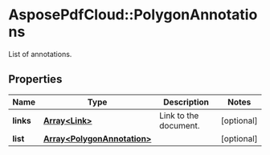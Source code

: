 ﻿# AsposePdfCloud::PolygonAnnotations
List of annotations.

## Properties
Name | Type | Description | Notes
------------ | ------------- | ------------- | -------------
**links** | [**Array&lt;Link&gt;**](Link.md) | Link to the document. | [optional] 
**list** | [**Array&lt;PolygonAnnotation&gt;**](PolygonAnnotation.md) |  | [optional] 


